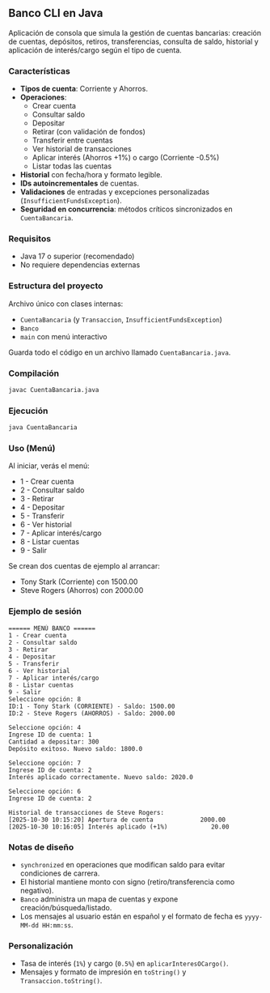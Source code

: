 ## Banco CLI en Java

Aplicación de consola que simula la gestión de cuentas bancarias: creación de cuentas, depósitos, retiros, transferencias, consulta de saldo, historial y aplicación de interés/cargo según el tipo de cuenta.

### Características
- **Tipos de cuenta**: Corriente y Ahorros.
- **Operaciones**:
  - Crear cuenta
  - Consultar saldo
  - Depositar
  - Retirar (con validación de fondos)
  - Transferir entre cuentas
  - Ver historial de transacciones
  - Aplicar interés (Ahorros +1%) o cargo (Corriente -0.5%)
  - Listar todas las cuentas
- **Historial** con fecha/hora y formato legible.
- **IDs autoincrementales** de cuentas.
- **Validaciones** de entradas y excepciones personalizadas (`InsufficientFundsException`).
- **Seguridad en concurrencia**: métodos críticos sincronizados en `CuentaBancaria`.

### Requisitos
- Java 17 o superior (recomendado)
- No requiere dependencias externas

### Estructura del proyecto
Archivo único con clases internas:
- `CuentaBancaria` (y `Transaccion`, `InsufficientFundsException`)
- `Banco`
- `main` con menú interactivo

Guarda todo el código en un archivo llamado `CuentaBancaria.java`.

### Compilación
```bash
javac CuentaBancaria.java
```

### Ejecución
```bash
java CuentaBancaria
```

### Uso (Menú)
Al iniciar, verás el menú:
- 1 - Crear cuenta  
- 2 - Consultar saldo  
- 3 - Retirar  
- 4 - Depositar  
- 5 - Transferir  
- 6 - Ver historial  
- 7 - Aplicar interés/cargo  
- 8 - Listar cuentas  
- 9 - Salir

Se crean dos cuentas de ejemplo al arrancar:
- Tony Stark (Corriente) con 1500.00
- Steve Rogers (Ahorros) con 2000.00

### Ejemplo de sesión
```text
====== MENÚ BANCO ======
1 - Crear cuenta
2 - Consultar saldo
3 - Retirar
4 - Depositar
5 - Transferir
6 - Ver historial
7 - Aplicar interés/cargo
8 - Listar cuentas
9 - Salir
Seleccione opción: 8
ID:1 - Tony Stark (CORRIENTE) - Saldo: 1500.00
ID:2 - Steve Rogers (AHORROS) - Saldo: 2000.00

Seleccione opción: 4
Ingrese ID de cuenta: 1
Cantidad a depositar: 300
Depósito exitoso. Nuevo saldo: 1800.0

Seleccione opción: 7
Ingrese ID de cuenta: 2
Interés aplicado correctamente. Nuevo saldo: 2020.0

Seleccione opción: 6
Ingrese ID de cuenta: 2

Historial de transacciones de Steve Rogers:
[2025-10-30 10:15:20] Apertura de cuenta             2000.00
[2025-10-30 10:16:05] Interés aplicado (+1%)            20.00
```

### Notas de diseño
- `synchronized` en operaciones que modifican saldo para evitar condiciones de carrera.
- El historial mantiene monto con signo (retiro/transferencia como negativo).
- `Banco` administra un mapa de cuentas y expone creación/búsqueda/listado.
- Los mensajes al usuario están en español y el formato de fecha es `yyyy-MM-dd HH:mm:ss`.

### Personalización
- Tasa de interés (`1%`) y cargo (`0.5%`) en `aplicarInteresOCargo()`.
- Mensajes y formato de impresión en `toString()` y `Transaccion.toString()`.

